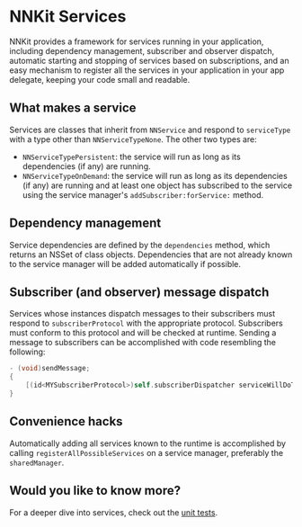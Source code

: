 NNKit Services
==============

NNKit provides a framework for services running in your application, including dependency management, subscriber and observer dispatch, automatic starting and stopping of services based on subscriptions, and an easy mechanism to register all the services in your application in your app delegate, keeping your code small and readable.

What makes a service
--------------------

Services are classes that inherit from `NNService` and respond to `serviceType` with a type other than `NNServiceTypeNone`. The other two types are:

* `NNServiceTypePersistent`: the service will run as long as its dependencies (if any) are running.
* `NNServiceTypeOnDemand`: the service will run as long as its dependencies (if any) are running and at least one object has subscribed to the service using the service manager's `addSubscriber:forService:` method.

Dependency management
---------------------

Service dependencies are defined by the `dependencies` method, which returns an NSSet of class objects. Dependencies that are not already known to the service manager will be added automatically if possible.

Subscriber (and observer) message dispatch
------------------------------------------

Services whose instances dispatch messages to their subscribers must respond to `subscriberProtocol` with the appropriate protocol. Subscribers must conform to this protocol and will be checked at runtime. Sending a message to subscribers can be accomplished with code resembling the following:

``` objective-c
- (void)sendMessage;
{
    [(id<MYSubscriberProtocol>)self.subscriberDispatcher serviceWillDoThing:self];
}
```

Convenience hacks
-----------------

Automatically adding all services known to the runtime is accomplished by calling `registerAllPossibleServices` on a service manager, preferably the `sharedManager`.

Would you like to know more?
----------------------------

For a deeper dive into services, check out the [unit tests](https://github.com/numist/NNKit/blob/master/NNKitTests/NNServiceTests.m).
